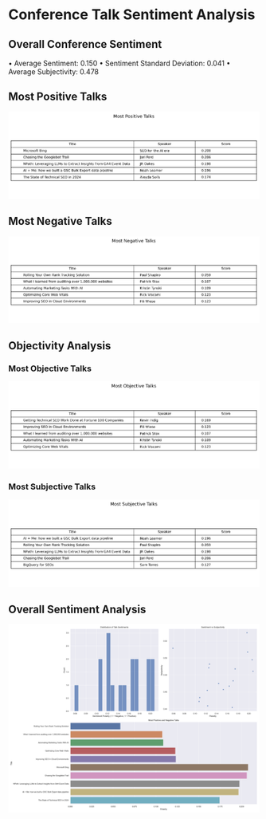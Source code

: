 # Conference Talk Sentiment Analysis

## Overall Conference Sentiment

• Average Sentiment: 0.150
• Sentiment Standard Deviation: 0.041
• Average Subjectivity: 0.478

## Most Positive Talks

![Most Positive Talks](tables/positive_talks.png)

## Most Negative Talks

![Most Negative Talks](tables/negative_talks.png)

## Objectivity Analysis

### Most Objective Talks

![Most Objective Talks](tables/objective_talks.png)

### Most Subjective Talks

![Most Subjective Talks](tables/subjective_talks.png)

## Overall Sentiment Analysis

![Sentiment Analysis Visualizations](sentiment_analysis.png)

